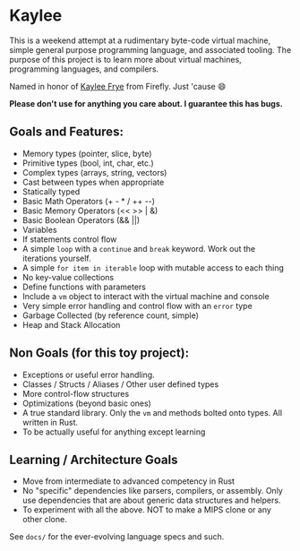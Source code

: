 # Kaylee
This is a weekend attempt at a rudimentary byte-code virtual machine, 
simple general purpose programming language, and associated tooling.
The purpose of this project is to learn more about virtual machines, programming languages, and compilers.

Named in honor of [Kaylee Frye](https://en.wikipedia.org/wiki/List_of_Firefly_(TV_series)_characters#Kaylee_Frye) from Firefly. Just 'cause :smile:

**Please don't use for anything you care about. I guarantee this has bugs.**

## Goals and Features:
- Memory types (pointer, slice, byte)
- Primitive types (bool, int, char, etc.)
- Complex types (arrays, string, vectors)
- Cast between types when appropriate
- Statically typed
- Basic Math Operators (+ - * / ++ --)
- Basic Memory Operators (<< >> | &)
- Basic Boolean Operators (&& ||)
- Variables
- If statements control flow
- A simple `loop` with a `continue` and `break` keyword. Work out the iterations yourself.
- A simple `for item in iterable` loop with mutable access to each thing
- No key-value collections
- Define functions with parameters
- Include a `vm` object to interact with the virtual machine and console
- Very simple error handling and control flow with an `error` type
- Garbage Collected (by reference count, simple)
- Heap and Stack Allocation

## Non Goals (for this toy project):

- Exceptions or useful error handling.
- Classes / Structs / Aliases / Other user defined types
- More control-flow structures
- Optimizations (beyond basic ones)
- A true standard library. Only the `vm` and methods bolted onto types. All written in Rust.
- To be actually useful for anything except learning

## Learning / Architecture Goals

- Move from intermediate to advanced competency in Rust
- No "specific" dependencies like parsers, compilers, or assembly. Only use dependencies that are about generic data
  structures and helpers.
- To experiment with all the above. NOT to make a MIPS clone or any other clone.

See `docs/` for the ever-evolving language specs and such.
